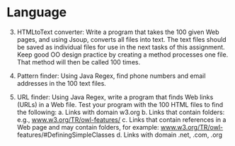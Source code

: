 # Language

3. HTMLtoText converter: Write a program that takes the 100 given Web pages, and using Jsoup, converts all files into text. The text files should be saved as individual files for use in the next tasks of this assignment. Keep good OO design practice by creating a method processes one file. That method will then be called 100 times.

4. Pattern finder: Using Java Regex, find phone numbers and email addresses in the 100 text files.

5. URL finder: Using Java Regex, write a program that finds Web links (URLs) in a Web file. Test your program with the 100 HTML files to find the following:
    a. Links with domain w3.org
    b. Links that contain folders: e.g., www.w3.org/TR/owl-features/
    c. Links that contain references in a Web page and may contain folders, for example: www.w3.org/TR/owl-     features/#DefiningSimpleClasses
    d. Links with domain .net, .com, .org
